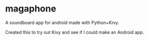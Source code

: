 # magaphone
A soundboard app for android made with Python+Kivy.

Created this to try out Kivy and see if I could make an Android app.
